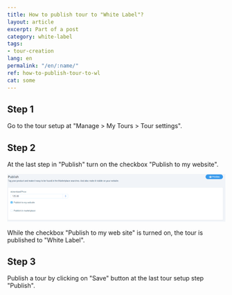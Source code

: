 ```yaml
---
title: How to publish tour to "White Label"?
layout: article
excerpt: Part of a post
category: white-label
tags:
- tour-creation
lang: en
permalink: "/en/:name/"
ref: how-to-publish-tour-to-wl
cat: some
---
```


## **Step 1**

Go to the tour setup at "Manage > My Tours > Tour settings".

## **Step 2**

At the last step in "Publish" turn on the checkbox "Publish to my website".

![How_to_publish_a_tour_to_wl1](/assets/images/how_to_publish_a_tour_to_wl1.png)

While the checkbox "Publish to my web site" is turned on, the tour is published to "White Label".

## **Step 3**

Publish a tour by clicking on "Save" button at the last tour setup step "Publish".
